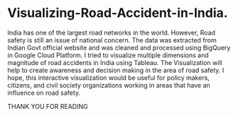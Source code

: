 # Visualizing-Road-Accident-in-India.
India has one of the largest road networks in the world. However, Road safety is still an issue of national concern. The data was extracted from Indian Govt official website and was cleaned and processed using BigQuery in Google Cloud Platform.  I tried to visualize multiple dimensions and magnitude of road accidents in India using Tableau. The Visualization will help to create awareness and decision making in the area of road safety. I hope, this interactive visualization would be useful for policy makers, citizens, and civil society organizations working in areas that have an influence on road safety.

THANK YOU FOR READING
